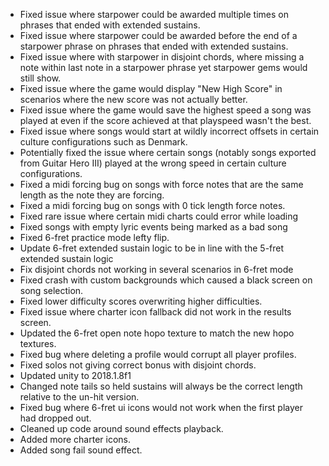 <!-- TITLE: Current Version -->
<!-- SUBTITLE: Changes in v.21.6 -->

* Fixed issue where starpower could be awarded multiple times on phrases that ended with extended sustains.
* Fixed issue where starpower could be awarded before the end of a starpower phrase on phrases that ended with extended sustains.
* Fixed issue where with starpower in disjoint chords, where missing a note within last note in a starpower phrase yet starpower gems would still show.
* Fixed issue where the game would display "New High Score" in scenarios where the new score was not actually better.
* Fixed issue where the game would save the highest speed a song was played at even if the score achieved at that playspeed wasn't the best.
* Fixed issue where songs would start at wildly incorrect offsets in certain culture configurations such as Denmark.
* Potentially fixed the issue where certain songs (notably songs exported from Guitar Hero III) played at the wrong speed in certain culture configurations.
* Fixed a midi forcing bug on songs with force notes that are the same length as the note they are forcing.
* Fixed a midi forcing bug on songs with 0 tick length force notes.
* Fixed rare issue where certain midi charts could error while loading
* Fixed songs with empty lyric events being marked as a bad song
* Fixed 6-fret practice mode lefty flip.
* Update 6-fret extended sustain logic to be in line with the 5-fret extended sustain logic
* Fix disjoint chords not working in several scenarios in 6-fret mode
* Fixed crash with custom backgrounds which caused a black screen on song selection.
* Fixed lower difficulty scores overwriting higher difficulties.
* Fixed issue where charter icon fallback did not work in the results screen.
* Updated the 6-fret open note hopo texture to match the new hopo textures.
* Fixed bug where deleting a profile would corrupt all player profiles.
* Fixed solos not giving correct bonus with disjoint chords.
* Updated unity to 2018.1.8f1
* Changed note tails so held sustains will always be the correct length relative to the un-hit version.
* Fixed bug where 6-fret ui icons would not work when the first player had dropped out.
* Cleaned up code around sound effects playback.
* Added more charter icons.
* Added song fail sound effect.
